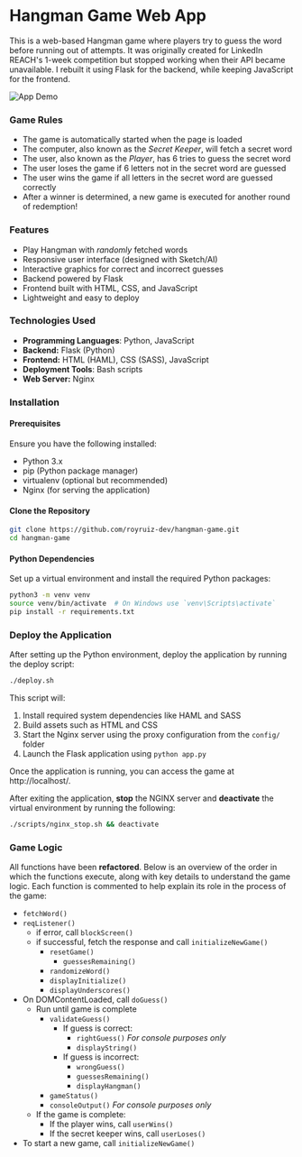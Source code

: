 # Hangman Game Web App
This is a web-based Hangman game where players try to guess the word before running out of attempts. It was originally created for LinkedIn REACH's 1-week competition but stopped working when their API became unavailable. I rebuilt it using Flask for the backend, while keeping JavaScript for the frontend.

![App Demo](assets/app-demo.gif)

### Game Rules
- The game is automatically started when the page is loaded
- The computer, also known as the *Secret Keeper*, will fetch a secret word
- The user, also known as the *Player*, has 6 tries to guess the secret word
- The user loses the game if 6 letters not in the secret word are guessed
- The user wins the game if all letters in the secret word are guessed correctly
- After a winner is determined, a new game is executed for another round of redemption!

### Features
- Play Hangman with *randomly* fetched words
- Responsive user interface (designed with Sketch/AI)
- Interactive graphics for correct and incorrect guesses
- Backend powered by Flask
- Frontend built with HTML, CSS, and JavaScript
- Lightweight and easy to deploy
  
### Technologies Used
- **Programming Languages**: Python, JavaScript
- **Backend:** Flask (Python)
- **Frontend:** HTML (HAML), CSS (SASS), JavaScript
- **Deployment Tools**: Bash scripts
- **Web Server:** Nginx

### Installation
#### Prerequisites
Ensure you have the following installed:
- Python 3.x
- pip (Python package manager)
- virtualenv (optional but recommended)
- Nginx (for serving the application)

#### Clone the Repository
```bash
git clone https://github.com/royruiz-dev/hangman-game.git
cd hangman-game
```

#### Python Dependencies
Set up a virtual environment and install the required Python packages:
```bash
python3 -m venv venv
source venv/bin/activate  # On Windows use `venv\Scripts\activate`
pip install -r requirements.txt
```

### Deploy the Application
After setting up the Python environment, deploy the application by running the deploy script:
```bash
./deploy.sh
```
This script will:

1. Install required system dependencies like HAML and SASS
2. Build assets such as HTML and CSS
3. Start the Nginx server using the proxy configuration from the `config/` folder
4. Launch the Flask application using `python app.py`

Once the application is running, you can access the game at http://localhost/.

After exiting the application, **stop** the NGINX server and **deactivate** the virtual environment by running the following:
```bash
./scripts/nginx_stop.sh && deactivate
```

### Game Logic

All functions have been **refactored**. Below is an overview of the order in which the functions execute, along with key details to understand the game logic. Each function is commented to help explain its role in the process of the game:

- `fetchWord()`
- `reqListener()`
  - if error, call `blockScreen()`
  - if successful, fetch the response and call `initializeNewGame()`
    - `resetGame()`
      - `guessesRemaining()`
    - `randomizeWord()`
    - `displayInitialize()`
    - `displayUnderscores()`
- On DOMContentLoaded, call `doGuess()`
  - Run until game is complete
    - `validateGuess()`
      - If guess is correct:
        - `rightGuess()` *For console purposes only*
        - `displayString()`
      - If guess is incorrect:
        - `wrongGuess()`
        - `guessesRemaining()`
        - `displayHangman()`
    - `gameStatus()`
    - `consoleOutput()` *For console purposes only*
  - If the game is complete:
    - If the player wins, call `userWins()`
    - If the secret keeper wins, call `userLoses()`
- To start a new game, call `initializeNewGame()`
